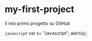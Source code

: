 # my-first-project
Il mio primo progetto su GitHub

``` javascript ```
var s= "Javascript"; 
alert(s);


